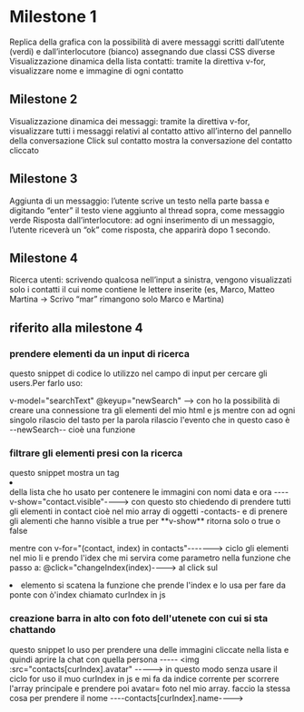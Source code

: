 # Milestone 1
Replica della grafica con la possibilità di avere messaggi scritti dall’utente (verdi) e dall’interlocutore (bianco) assegnando due classi CSS diverse
Visualizzazione dinamica della lista contatti: tramite la direttiva v-for, visualizzare nome e immagine di ogni contatto

## Milestone 2
Visualizzazione dinamica dei messaggi: tramite la direttiva v-for, visualizzare tutti i messaggi relativi al contatto attivo all’interno del pannello della conversazione
Click sul contatto mostra la conversazione del contatto cliccato

## Milestone 3
Aggiunta di un messaggio: l’utente scrive un testo nella parte bassa e digitando “enter” il testo viene aggiunto al thread sopra, come messaggio verde
Risposta dall’interlocutore: ad ogni inserimento di un messaggio, l’utente riceverà un “ok” come risposta, che apparirà dopo 1 secondo.

## Milestone 4
Ricerca utenti: scrivendo qualcosa nell’input a sinistra, vengono visualizzati solo i contatti il cui nome contiene le lettere inserite (es, Marco, Matteo Martina -> Scrivo “mar” rimangono solo Marco e Martina)

## riferito alla milestone 4

### prendere elementi da un input di ricerca
 <!-- <input type="text" placeholder="Cerca o inizia una nuova chat" 
name="search" class="serch-in" v-model="searchText" @keyup="newSearch"> -->   questo snippet di codice lo utilizzo nel campo di input per cercare gli users.Per farlo uso:
 v-model="searchText" @keyup="newSearch" --> con <!--v-model:--> ho la possibilità di creare una connessione tra gli elementi del mio html e js  mentre con <!--@keyup="newSearch"--> ad ogni singolo rilascio del tasto per la parola rilascio l'evento che in questo caso è --newSearch-- cioè una funzione 

### filtrare gli elementi presi con la ricerca 

 <!-- <li v-show="contact.visible" v-for="(contact, index) in contacts" class="list" @click="changeIndex(index)"> -->  questo snippet mostra un tag <li></li> della  lista che ho usato per contenere le immagini con nomi data e ora  ----v-show="contact.visible"----> con questo sto chiedendo di prendere tutti gli elementi in contact cioè nel mio array di oggetti -contacts- e di prenere gli alementi che hanno visible a true per **v-show** ritorna solo o true o false 
mentre con  v-for="(contact, index) in contacts"-------> ciclo gli elementi nel mio li e prendo l'idex che mi servira come parametro nella funzione che passo a:
@click="changeIndex(index)----> al click sul <li> elemento si scatena la funzione che prende l'index e lo usa per fare da ponte con ò'index chiamato curIndex in js

### creazione barra in alto con foto dell'utenete con cui si sta chattando

 <!-- <div class="user-img">
    <img :src="contacts[curIndex].avatar" alt="friend.img" class="friend-img" >
    <p class="name-friend visibility-friend-container">{{ contacts[curIndex].name }}</p>
</div> -->

questo snippet lo uso per prendere una delle immagini cliccate nella lista e quindi aprire la chat con quella persona ----- <img :src="contacts[curIndex].avatar" -----> in questo modo senza usare il ciclo for uso il muo curIndex in js e mi fa da indice corrente per scorrere l'array principale e prendere poi avatar= foto
nel mio array.
faccio la stessa cosa per prendere il nome ----contacts[curIndex].name---->